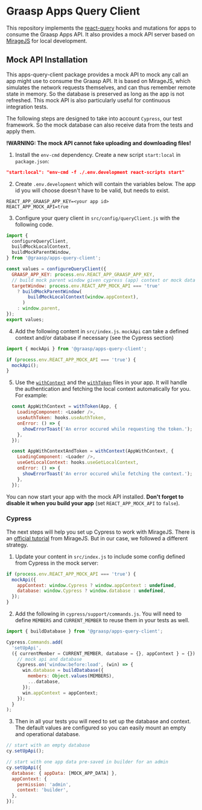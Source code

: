 # Graasp Apps Query Client

This repository implements the [react-query](https://react-query.tanstack.com/) hooks and mutations for apps to consume the Graasp Apps API. It also provides a mock API server based on [MirageJS](https://miragejs.com/) for local development.

## Mock API Installation

This apps-query-client package provides a mock API to mock any call an app might use to consume the Graasp API. It is based on MirageJS, which simulates the network requests themselves, and can thus remember remote state in memory. So the database is preserved as long as the app is not refreshed. This mock API is also particularly useful for continuous integration tests. 

The following steps are designed to take into account `Cypress`, our test framework. So the mock database can also receive data from the tests and apply them.

**!WARNING: The mock API cannot fake uploading and downloading files!**

1. Install the `env-cmd` dependency. Create a new script `start:local` in `package.json`:

```json
"start:local": "env-cmd -f ./.env.development react-scripts start"
```

2. Create `.env.development` which will contain the variables below. The app id you will choose doesn't have to be valid, but needs to exist.

```
REACT_APP_GRAASP_APP_KEY=<your app id>
REACT_APP_MOCK_API=true
```

3. Configure your query client in `src/config/queryClient.js` with the following code.

```js
import {
  configureQueryClient,
  buildMockLocalContext,
  buildMockParentWindow,
} from '@graasp/apps-query-client';

const values = configureQueryClient({
  GRAASP_APP_KEY: process.env.REACT_APP_GRAASP_APP_KEY,
  // build mock parent window given cypress (app) context or mock data
  targetWindow: process.env.REACT_APP_MOCK_API === 'true'
    ? buildMockParentWindow(
        buildMockLocalContext(window.appContext),
      )
    : window.parent,
});
export values;
```

4. Add the following content in `src/index.js`. `mockApi` can take a defined context and/or database if necessary (see the Cypress section)

```js
import { mockApi } from '@graasp/apps-query-client';

if (process.env.REACT_APP_MOCK_API === 'true') {
  mockApi();
}
```

5. Use the [`withContext`](./src/components/withContext.tsx) and the [`withToken`]((./src/components/withToken.tsx)) files in your app. It will handle the authentication and fetching the local context automatically for you. For example:

```js
  const AppWithContext = withToken(App, {
    LoadingComponent: <Loader />,
    useAuthToken: hooks.useAuthToken,
    onError: () => {
      showErrorToast('An error occured while requesting the token.');
    },
  });

  const AppWithContextAndToken = withContext(AppWithContext, {
    LoadingComponent: <Loader />,
    useGetLocalContext: hooks.useGetLocalContext,
    onError: () => {
      showErrorToast('An error occured while fetching the context.');
    },
  });
```

You can now start your app with the mock API installed. **Don't forget to disable it when you build your app** (set `REACT_APP_MOCK_API` to `false`).

### Cypress

The next steps will help you set up Cypress to work with MirageJS. There is an [official tutorial](https://miragejs.com/quickstarts/cypress/) from MirageJS. But in our case, we followed a different strategy.

1. Update your content in `src/index.js` to include some config defined from Cypress in the mock server:

```js
if (process.env.REACT_APP_MOCK_API === 'true') {
  mockApi({
    appContext: window.Cypress ? window.appContext : undefined,
    database: window.Cypress ? window.database : undefined,
  });
}
```

2. Add the following in `cypress/support/commands.js`. You will need to define `MEMBERS` and `CURRENT_MEMBER` to reuse them in your tests as well.

```js
import { buildDatabase } from '@graasp/apps-query-client';

Cypress.Commands.add(
  'setUpApi',
  ({ currentMember = CURRENT_MEMBER, database = {}, appContext } = {}) => {
    // mock api and database
    Cypress.on('window:before:load', (win) => {
      win.database = buildDatabase({
        members: Object.values(MEMBERS),
        ...database,
      });
      win.appContext = appContext;
    });
  }
);
```

3. Then in all your tests you will need to set up the database and context. The default values are configured so you can easily mount an empty and operational database.

```js
// start with an empty database
cy.setUpApi();

// start with one app data pre-saved in builder for an admin
cy.setUpApi({ 
  database: { appData: [MOCK_APP_DATA] }, 
  appContext: {
    permission: 'admin',
    context: 'builder',
  }, 
});
```

